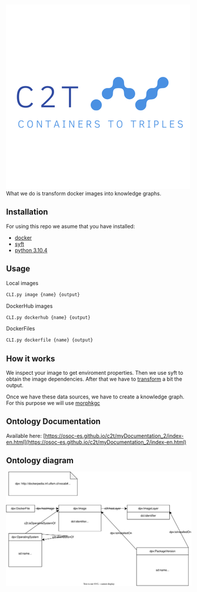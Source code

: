 ![logo](onto_documentation/images/logo.png)
What we do is transform docker images into knowledge graphs.
## Installation
For using this repo we asume that you have installed:
- [docker](https://docs.docker.com/engine/install/)
- [syft](https://github.com/anchore/syft)
- [python 3.10.4](https://www.python.org/downloads/release/python-3104/)

## Usage
Local images
``` bash
CLI.py image {name} {output}
```
DockerHub images
``` bash
CLI.py dockerhub {name} {output}
```
DockerFiles
``` bash
CLI.py dockerfile {name} {output}
```

## How it works
We inspect your image to get enviroment properties. Then we use syft to obtain the image dependencies. After that we have to [transform](syft_parser.py) a bit the output.

Once we have these data sources, we have to create a knowledge graph. For this purpose we will use [morphkgc](https://github.com/oeg-upm/morph-kgc)

## Ontology Documentation
Available here: [https://osoc-es.github.io/c2t/myDocumentation_2/index-en.html](https://osoc-es.github.io/c2t/myDocumentation_2/index-en.html)

## Ontology diagram
![onto_map](myDocumentation/images/diagram.svg)
